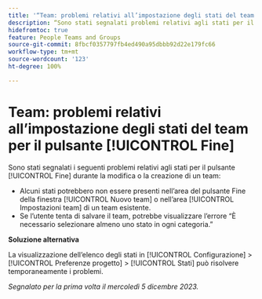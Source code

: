 ```yaml
---
title: '“Team: problemi relativi all’impostazione degli stati del team per il pulsante Fine”'
description: “Sono stati segnalati problemi relativi agli stati per il pulsante [!UICONTROL Fine] durante la modifica o la creazione di un team. È disponibile una soluzione alternativa.”
hidefromtoc: true
feature: People Teams and Groups
source-git-commit: 8fbcf0357797fb4ed490a95dbbb92d22e179fc66
workflow-type: tm+mt
source-wordcount: '123'
ht-degree: 100%

---
```



# Team: problemi relativi all’impostazione degli stati del team per il pulsante [!UICONTROL Fine]

<!--

>[!NOTE]
>
>This issue was fixed on January 18, 2024.

-->

Sono stati segnalati i seguenti problemi relativi agli stati per il pulsante [!UICONTROL Fine] durante la modifica o la creazione di un team:

* Alcuni stati potrebbero non essere presenti nell’area del pulsante Fine della finestra [!UICONTROL Nuovo team] o nell’area [!UICONTROL Impostazioni team] di un team esistente.
* Se l’utente tenta di salvare il team, potrebbe visualizzare l’errore “È necessario selezionare almeno uno stato in ogni categoria.”

**Soluzione alternativa**

La visualizzazione dell’elenco degli stati in [!UICONTROL Configurazione] > [!UICONTROL Preferenze progetto] > [!UICONTROL Stati] può risolvere temporaneamente i problemi.

_Segnalato per la prima volta il mercoledì 5 dicembre 2023._
